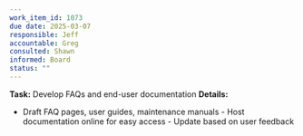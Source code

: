 ```yaml
---
work_item_id: 1073
due date: 2025-03-07
responsible: Jeff
accountable: Greg
consulted: Shawn
informed: Board
status: ""
---
```


**Task:** Develop FAQs and end-user documentation
**Details:**
- Draft FAQ pages, user guides, maintenance manuals - Host documentation online for easy access - Update based on user feedback

